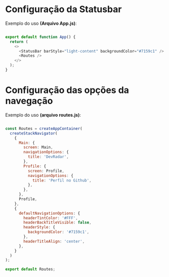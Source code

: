 # Configuração da Statusbar

Exemplo do uso **(Arquivo App.js)**:

```js

export default function App() {
  return (
    <>
      <StatusBar barStyle="light-content" backgroundColor="#7159c1" />
      <Routes />
    </>
  );
}
```

# Configuração das opções da navegação

Exemplo do uso **(arquivo routes.js)**:

```js

const Routes = createAppContainer(
  createStackNavigator(
    {
      Main: {
        screen: Main,
        navigationOptions: {
          title: 'DevRadar',
        },
        Profile: {
          screen: Profile,
          navigationOptions: {
            title: 'Perfil no Github',
          },
        },
      },
      Profile,
    },
    {
      defaultNavigationOptions: {
        headerTintColor: '#FFF',
        headerBackTitleVisible: false,
        headerStyle: {
          backgroundColor: '#7159c1',
        },
        headerTitleAlign: 'center',
      },
    }
  )
);

export default Routes;
```
